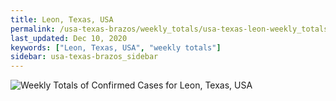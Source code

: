 ```yaml
---
title: Leon, Texas, USA
permalink: /usa-texas-brazos/weekly_totals/usa-texas-leon-weekly_totals.html
last_updated: Dec 10, 2020
keywords: ["Leon, Texas, USA", "weekly totals"]
sidebar: usa-texas-brazos_sidebar
---
```


![Weekly Totals of Confirmed Cases for Leon, Texas, USA](/covid_tracker/images/graphs/usa-texas-leon-weekly_totals_graph.png)
